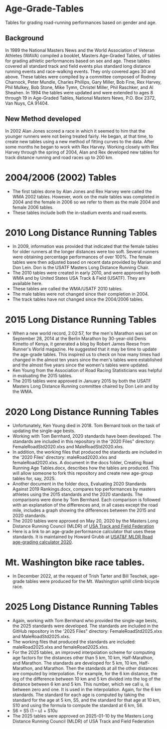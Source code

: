 # Age-Grade-Tables
Tables for grading road-running performances based on gender and age. 

## Background
In 1989 the National Masters News and the World Association of Veteran Athletes (WAVA) compiled a booklet, Masters Age-Graded Tables, of tables for grading athletic performances based on sex and age. These tables covered all standard track and field events plus standard long distance running events and race-walking events. They only covered ages 30 and above. These tables were compiled by a committee composed of Rodney Charnock, Peter Mundle, Charles Phillips, Gary Miller, Bob Fine, Rex Harvey, Phil Mulkey, Bob Stone, Mike Tymn, Christel Miller, Phil Raschker, and Al Sheahen.
In 1994 the tables were updated and were extended to ages 8 through 19 in Age-Graded Tables, National Masters News, P.O. Box 2372, Van Nuys, CA 91404.
## New Method developed
In 2002 Alan Jones scored a race in which it seemed to him that the younger runners were not being treated fairly. He began, at that time, to create new tables using a new method of fitting curves to the data. After some months he began to work with Rex Harvey.
Working closely with Rex Harvey through the spring of 2004, Alan and Rex developed new tables for track distance running and road races up to 200 km. 
# 2004/2006 (2002) Tables
* The first tables done by Alan Jones and Rex Harvey were called the WMA 2002 tables. However, work on the male tables was completed in 2004 and the female in 2006 so we refer to them as the male 2004 and female 2006 tables.
* These tables include both the in-stadium events and road events.
# 2010 Long Distance Running Tables
* In 2009, information was provided that indicated that the female tables for older runners at the longer distances were too soft. Several runners were obtaining percentage performances of over 100%. The female tables were then adjusted based on recent data provided by Marian and Don Lein. Don is the USATF Masters Long Distance Running Chair.
* The 2010 tables were created in early 2010, and were approved by both WMA and by United States USA Track & Field (USATF). They are available here. 
* These tables are called the WMA/USATF 2010 tables.
* The male tables were not changed since their completion in 2004.
* The track tables have not changed since the 2004/2006 tables.
# 2015 Long Distance Running Tables
* When a new world record, 2:02:57, for the men's Marathon was set on September 28, 2014 at the Berlin Marathon by 30-year-old Denis Kimetto of Kenya, it generated a blog by Robert James Reese from Runner's World magazine. He suggested that it may be time to update the age-grade tables. This inspired us to check on how many times had changed in the almost ten years since the men's tables were established and the almost five years since the women's tables were updated.
* Ken Young from the Association of Road Racing Statisticians was helpful in evaluating the 2015 tables.
* The 2015 tables were approved in January 2015 by both the USATF Masters Long Distance Running committee chaired by Don Lein and by the WMA.
# 2020 Long Distance Running Tables
* Unfortunately, Ken Young died in 2018. Tom Bernard took on the task of updating the single-age bests.
* Working with Tom Bernhard, 2020 standards have been developed. The standards are included in this repository in the '2020 Files" directory: FemaleRoadStd2020.xlxs and MaleRoadStd2020.xlxs.
* In addition, the working files that produced the standards are included in the '2020 Files' directory: maleRoad2020.xlxs and femaleRoad2020.xlxs. A document in the docs folder, Creating Road Running Age Tables.docx, describes how the tables are produced. This will allow someone to fork this repository and create new age-group tables for, say, 2025.
* Another document in the folder docs, Evaluating 2020 Standards Against 2019 Rankings.docx, compares top performances by masters athletes using the 2015 standards and the 2020 standards. The comparisons were done by Tom Bernhard. Each comparison is followed with an explanation of the differences and, in all cases except the road mile, includes a graph showing the differences between the 2015 and 2020 standards.
* The 2020 tables were approved on May 20, 2020 by the Masters Long Distance Running Council (MLDR) of [USA Track and Field Federation](http://usatf.org)
* Here is a link to an age-grade performance calculator that uses these standards. It is maintained by Howard Grubb at [USAT&F MLDR Road age-grading calculator 2020](http://howardgrubb.co.uk/athletics/mldrroad20.html).
# Mt. Washington bike race tables.
* In December 2022, at the request of Trish Tarter and Bill Teschek, age-grade tables were produced for the Mt. Washington uphill climb bicycle race.
# 2025 Long Distance Running Tables
* Again, working with Tom Bernhard who provided the single-age bests, the 2025 standards were developed. The standards are included in the GitHub repository in the '2025 Files" directory: FemaleRoadStd2025.xlxs and MaleRoadStd2025.xlxs.
* The working files that produced the standards are included: maleRoad2025.xlxs and femaleRoad2025.xlxs.
* For the 2025 tables, an improved interpolation scheme for computing age factors for the distances other than 5 km, 10 km, Half-Marathon, and Marathon. The standards are developed for 5 km, 10 km, Half-Marathon, and Marathon. Then the standards at all the other distances are computed by interpolation. For example, for the 6 km distance, the log of the difference between 10 km and 5 km  divided into the log of the distance between 6 km and 5 km. This number, which we call u, is between zero and one. It is used in the interpolation. Again, for the 6 km standards. The standard for each age is computed by taking the standard for the age at 5 km, S5, and the standard for that age at 10 km, S10 and using the formula to compute the standard at 6 km, S6.
* S6 = S5 (1 – u) + S10u
* The 2025 tables were approved on 2025-01-10 by the Masters Long Distance Running Council (MLDR) of USA Track and Field Federation

